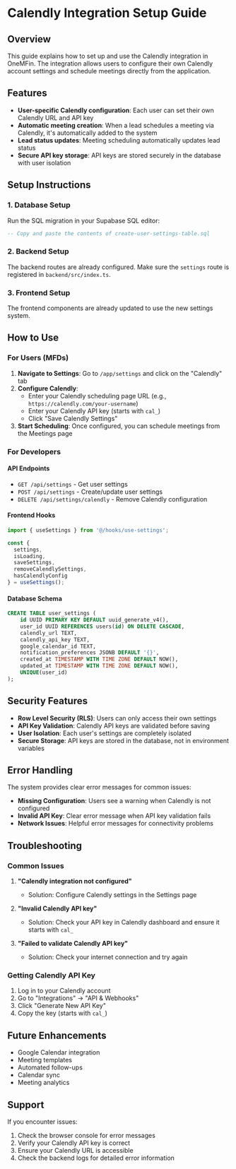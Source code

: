 # Calendly Integration Setup Guide

## Overview

This guide explains how to set up and use the Calendly integration in OneMFin. The integration allows users to configure their own Calendly account settings and schedule meetings directly from the application.

## Features

- **User-specific Calendly configuration**: Each user can set their own Calendly URL and API key
- **Automatic meeting creation**: When a lead schedules a meeting via Calendly, it's automatically added to the system
- **Lead status updates**: Meeting scheduling automatically updates lead status
- **Secure API key storage**: API keys are stored securely in the database with user isolation

## Setup Instructions

### 1. Database Setup

Run the SQL migration in your Supabase SQL editor:

```sql
-- Copy and paste the contents of create-user-settings-table.sql
```

### 2. Backend Setup

The backend routes are already configured. Make sure the `settings` route is registered in `backend/src/index.ts`.

### 3. Frontend Setup

The frontend components are already updated to use the new settings system.

## How to Use

### For Users (MFDs)

1. **Navigate to Settings**: Go to `/app/settings` and click on the "Calendly" tab
2. **Configure Calendly**:
   - Enter your Calendly scheduling page URL (e.g., `https://calendly.com/your-username`)
   - Enter your Calendly API key (starts with `cal_`)
   - Click "Save Calendly Settings"
3. **Start Scheduling**: Once configured, you can schedule meetings from the Meetings page

### For Developers

#### API Endpoints

- `GET /api/settings` - Get user settings
- `POST /api/settings` - Create/update user settings
- `DELETE /api/settings/calendly` - Remove Calendly configuration

#### Frontend Hooks

```typescript
import { useSettings } from '@/hooks/use-settings';

const { 
  settings, 
  isLoading, 
  saveSettings, 
  removeCalendlySettings, 
  hasCalendlyConfig 
} = useSettings();
```

#### Database Schema

```sql
CREATE TABLE user_settings (
    id UUID PRIMARY KEY DEFAULT uuid_generate_v4(),
    user_id UUID REFERENCES users(id) ON DELETE CASCADE,
    calendly_url TEXT,
    calendly_api_key TEXT,
    google_calendar_id TEXT,
    notification_preferences JSONB DEFAULT '{}',
    created_at TIMESTAMP WITH TIME ZONE DEFAULT NOW(),
    updated_at TIMESTAMP WITH TIME ZONE DEFAULT NOW(),
    UNIQUE(user_id)
);
```

## Security Features

- **Row Level Security (RLS)**: Users can only access their own settings
- **API Key Validation**: Calendly API keys are validated before saving
- **User Isolation**: Each user's settings are completely isolated
- **Secure Storage**: API keys are stored in the database, not in environment variables

## Error Handling

The system provides clear error messages for common issues:

- **Missing Configuration**: Users see a warning when Calendly is not configured
- **Invalid API Key**: Clear error message when API key validation fails
- **Network Issues**: Helpful error messages for connectivity problems

## Troubleshooting

### Common Issues

1. **"Calendly integration not configured"**
   - Solution: Configure Calendly settings in the Settings page

2. **"Invalid Calendly API key"**
   - Solution: Check your API key in Calendly dashboard and ensure it starts with `cal_`

3. **"Failed to validate Calendly API key"**
   - Solution: Check your internet connection and try again

### Getting Calendly API Key

1. Log in to your Calendly account
2. Go to "Integrations" → "API & Webhooks"
3. Click "Generate New API Key"
4. Copy the key (starts with `cal_`)

## Future Enhancements

- Google Calendar integration
- Meeting templates
- Automated follow-ups
- Calendar sync
- Meeting analytics

## Support

If you encounter issues:

1. Check the browser console for error messages
2. Verify your Calendly API key is correct
3. Ensure your Calendly URL is accessible
4. Check the backend logs for detailed error information
